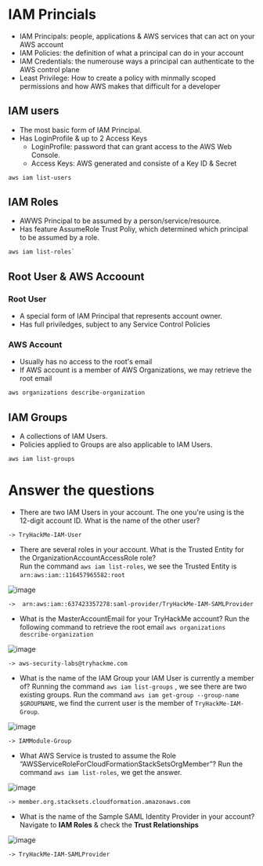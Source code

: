 # IAM Princials
- IAM Principals: people, applications & AWS services that can act on your AWS account
- IAM Policies: the definition of what a principal can do in your account
- IAM Credentials: the numerouse ways a principal can authenticate to the AWS control plane
- Least Privilege: How to create a policy with minmally scoped permissions and how AWS makes that difficult for a developer

## IAM users
- The most basic form of IAM Principal. 
- Has LoginProfile & up to 2 Access Keys
    - LoginProfile: password that can grant access to the AWS Web Console.
    - Access Keys: AWS generated and consiste of a Key ID & Secret
```bash
aws iam list-users
```

## IAM Roles
- AWWS Principal to be assumed by a person/service/resource.
- Has feature AssumeRole Trust Poliy, which determined which principal to be assumed by a role.

```bash
aws iam list-roles`
```
## Root User & AWS Accoount
### Root User 
- A special form of IAM Principal that represents account owner.
- Has full priviledges, subject to any Service Control Policies
### AWS Account
- Usually has no access to the root's email
- If AWS account is a member of AWS Organizations, we may retrieve the root email
```bash
aws organizations describe-organization
```
## IAM Groups
- A collections of IAM Users.
- Policies applied to Groups are also applicable to IAM Users.
```bash
aws iam list-groups
```

# Answer the questions
- There are two IAM Users in your account. The one you're using is the 12-digit account ID. What is the name of the other user?

`-> TryHackMe-IAM-User`

- There are several roles in your account. What is the Trusted Entity for the OrganizationAccountAccessRole role?                                                                
Run the command `aws iam list-roles`, we see the Trusted Entity is `arn:aws:iam::116457965582:root`

![image](https://github.com/hhphu/InfoSec/assets/45286750/26bfcd58-7c3e-4e8e-a3c0-6a26bb6c5984)

`->  arn:aws:iam::637423357278:saml-provider/TryHackMe-IAM-SAMLProvider`      

- What is the MasterAccountEmail for your TryHackMe account?
Run the following command to retrieve the root email `aws organizations describe-organization`

![image](https://github.com/hhphu/InfoSec/assets/45286750/63d74fc1-08f8-45cc-950a-d69b5f1f918c)

`-> aws-security-labs@tryhackme.com`

- What is the name of the IAM Group your IAM User is currently a member of?
Running the command `aws iam list-groups` , we see there are two existing groups.
Run the command `aws iam get-group --group-name $GROUPNAME`, we find the current user is the member of `TryHackMe-IAM-Group`.

![image](https://github.com/hhphu/InfoSec/assets/45286750/28226454-5ef7-48b1-a248-eddf5e7db378)

`-> IAMModule-Group`

- What AWS Service is trusted to assume the Role “AWSServiceRoleForCloudFormationStackSetsOrgMember”?
Run the command `aws iam list-roles`, we get the answer.

![image](https://github.com/hhphu/InfoSec/assets/45286750/80461102-bfb4-4fca-aa35-96c11ccf2879)

`-> member.org.stacksets.cloudformation.amazonaws.com`

- What is the name of the Sample SAML Identity Provider in your account?
Navigate to **IAM Roles** & check the **Trust Relationships**

![image](https://github.com/hhphu/InfoSec/assets/45286750/243f0fa0-7883-4356-b0f2-41c978c65efc)

`-> TryHackMe-IAM-SAMLProvider`

